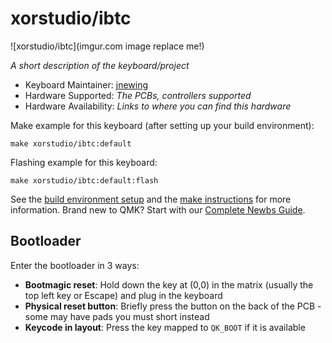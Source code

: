 # xorstudio/ibtc

![xorstudio/ibtc](imgur.com image replace me!)

*A short description of the keyboard/project*

* Keyboard Maintainer: [jnewing](https://github.com/jnewing)
* Hardware Supported: *The PCBs, controllers supported*
* Hardware Availability: *Links to where you can find this hardware*

Make example for this keyboard (after setting up your build environment):

    make xorstudio/ibtc:default

Flashing example for this keyboard:

    make xorstudio/ibtc:default:flash

See the [build environment setup](https://docs.qmk.fm/#/getting_started_build_tools) and the [make instructions](https://docs.qmk.fm/#/getting_started_make_guide) for more information. Brand new to QMK? Start with our [Complete Newbs Guide](https://docs.qmk.fm/#/newbs).

## Bootloader

Enter the bootloader in 3 ways:

* **Bootmagic reset**: Hold down the key at (0,0) in the matrix (usually the top left key or Escape) and plug in the keyboard
* **Physical reset button**: Briefly press the button on the back of the PCB - some may have pads you must short instead
* **Keycode in layout**: Press the key mapped to `QK_BOOT` if it is available
